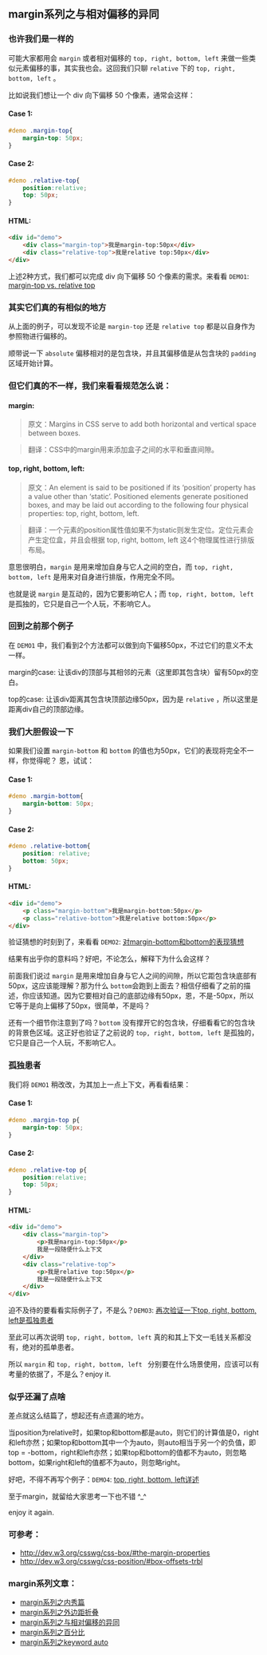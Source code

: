 ## margin系列之与相对偏移的异同

### 也许我们是一样的

可能大家都用会 `margin` 或者相对偏移的 `top, right, bottom, left` 来做一些类似元素偏移的事，其实我也会。这回我们只聊 `relative` 下的 `top, right, bottom, left` 。

比如说我们想让一个 div 向下偏移 50 个像素，通常会这样：

#### Case 1:

```css
#demo .margin-top{
	margin-top: 50px;
}
```

#### Case 2:

```css
#demo .relative-top{
	position:relative;
	top: 50px;
}
```

#### HTML:
```HTML
<div id="demo">
	<div class="margin-top">我是margin-top:50px</div>
	<div class="relative-top">我是relative top:50px</div>
</div>
```

上述2种方式，我们都可以完成 div 向下偏移 50 个像素的需求。来看看 `DEMO1`: [margin-top vs. relative top](http://demo.doyoe.com/css/margin/margin-top-vs-relative-top.htm)

<!--more-->

### 其实它们真的有相似的地方

从上面的例子，可以发现不论是 `margin-top` 还是 `relative top` 都是以自身作为参照物进行偏移的。

顺带说一下 `absolute` 偏移相对的是包含块，并且其偏移值是从包含块的 `padding` 区域开始计算。

### 但它们真的不一样，我们来看看规范怎么说：

#### margin:
> 原文：Margins in CSS serve to add both horizontal and vertical space between boxes.

> 翻译：CSS中的margin用来添加盒子之间的水平和垂直间隙。

#### top, right, bottom, left:
> 原文：An element is said to be positioned if its ‘position’ property has a value other than ‘static’. Positioned elements generate positioned boxes, and may be laid out according to the following four physical properties: top, right, bottom, left.
  
> 翻译：一个元素的position属性值如果不为static则发生定位。定位元素会产生定位盒，并且会根据 top, right, bottom, left 这4个物理属性进行排版布局。

意思很明白，`margin` 是用来增加自身与它人之间的空白，而 `top, right, bottom, left` 是用来对自身进行排版，作用完全不同。

也就是说 `margin` 是互动的，因为它要影响它人；而 `top, right, bottom, left `是孤独的，它只是自己一个人玩，不影响它人。

### 回到之前那个例子
在 `DEMO1` 中，我们看到2个方法都可以做到向下偏移50px，不过它们的意义不太一样。

margin的case: 让该div的顶部与其相邻的元素（这里即其包含块）留有50px的空白。

top的case: 让该div距离其包含块顶部边缘50px，因为是 `relative` ，所以这里是距离div自己的顶部边缘。

### 我们大胆假设一下
如果我们设置 `margin-bottom` 和 `bottom` 的值也为50px，它们的表现将完全不一样，你觉得呢？ 恩，试试：

#### Case 1:

```css
#demo .margin-bottom{
	margin-bottom: 50px;
}
```

#### Case 2:

```css
#demo .relative-bottom{
	position: relative;
	bottom: 50px;
}
```

#### HTML:
```HTML
<div id="demo">
	<p class="margin-bottom">我是margin-bottom:50px</p>
	<p class="relative-bottom">我是relative bottom:50px</p>
</div>
```

验证猜想的时刻到了，来看看 `DEMO2`: [对margin-bottom和bottom的表现猜想](http://demo.doyoe.com/css/margin/margin-bottom-vs-relative-bottom.htm)

结果有出乎你的意料吗？好吧，不论怎么，解释下为什么会这样？

前面我们说过 `margin` 是用来增加自身与它人之间的间隙，所以它距包含块底部有50px，这应该能理解？那为什么 `bottom`会跑到上面去？相信仔细看了之前的描述，你应该知道。因为它要相对自己的底部边缘有50px，恩，不是-50px，所以它等于是向上偏移了50px，很简单，不是吗？

还有一个细节你注意到了吗？`bottom` 没有撑开它的包含块，仔细看看它的包含块的背景色区域。这正好也验证了之前说的 `top, right, bottom, left` 是孤独的，它只是自己一个人玩，不影响它人。

### 孤独患者
我们将 `DEMO1` 稍改改，为其加上一点上下文，再看看结果：

#### Case 1:

```css
#demo .margin-top p{
	margin-top: 50px;
}
```

#### Case 2:

```css
#demo .relative-top p{
	position:relative;
	top: 50px;
}
```

#### HTML:
```HTML
<div id="demo">
	<div class="margin-top">
		<p>我是margin-top:50px</p>
		我是一段随便什么上下文
	</div>
	<div class="relative-top">
		<p>我是relative top:50px</p>
		我是一段随便什么上下文
	</div>
</div>
```

迫不及待的要看看实际例子了，不是么？`DEMO3`: [再次验证一下top, right, bottom, left是孤独患者](http://demo.doyoe.com/css/margin/margin-top-vs-relative-top-2.htm)

至此可以再次说明 `top, right, bottom, left` 真的和其上下文一毛钱关系都没有，绝对的孤单患者。

所以 `margin` 和 `top, right, bottom, left ` 分别要在什么场景使用，应该可以有考量的依据了，不是么？enjoy it.

### 似乎还漏了点啥
差点就这么结篇了，想起还有点遗漏的地方。

当position为relative时，如果top和bottom都是auto，则它们的计算值是0，right和left亦然；如果top和bottom其中一个为auto，则auto相当于另一个的负值，即top = -bottom，right和left亦然；如果top和bottom的值都不为auto，则忽略bottom，如果right和left的值都不为auto，则忽略right。

好吧，不得不再写个例子：`DEMO4`: [top, right, bottom, left详述](http://demo.doyoe.com/css/margin/top-right-bottom-left.htm)

至于margin，就留给大家思考一下也不错 ^_^

enjoy it again.

### 可参考：

* http://dev.w3.org/csswg/css-box/#the-margin-properties
* http://dev.w3.org/csswg/css-position/#box-offsets-trbl

### margin系列文章：

* [margin系列之内秀篇](http://blog.doyoe.com/~posts/css/2013-12-06-margin%E7%B3%BB%E5%88%97%E4%B9%8B%E5%86%85%E7%A7%80%E7%AF%87.md)
* [margin系列之外边距折叠](http://blog.doyoe.com/~posts/css/2013-12-04-margin%E7%B3%BB%E5%88%97%E4%B9%8B%E5%A4%96%E8%BE%B9%E8%B7%9D%E6%8A%98%E5%8F%A0.md)
* [margin系列之与相对偏移的异同](http://blog.doyoe.com/~posts/css/2013-12-02-margin%E7%B3%BB%E5%88%97%E4%B9%8B%E4%B8%8E%E7%9B%B8%E5%AF%B9%E5%81%8F%E7%A7%BB%E7%9A%84%E5%BC%82%E5%90%8C.md)
* [margin系列之百分比](http://blog.doyoe.com/~posts/css/2013-11-30-margin%E7%B3%BB%E5%88%97%E4%B9%8B%E7%99%BE%E5%88%86%E6%AF%94.md)
* [margin系列之keyword auto](http://blog.doyoe.com/~posts/css/2013-11-29-margin%E7%B3%BB%E5%88%97%E4%B9%8Bkeyword%20auto.md)